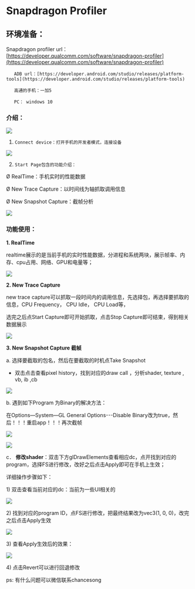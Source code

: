 # Snapdragon Profiler

## 环境准备：

Snapdragon profiler  url：[https://developer.qualcomm.com/software/snapdragon-profiler](https://developer.qualcomm.com/software/snapdragon-profiler)

       ADB url：[https://developer.android.com/studio/releases/platform-tools](https://developer.android.com/studio/releases/platform-tools)

       高通的手机：一加5

       PC： windows 10

### 介绍：  

![](http://tapd.oa.com/tfl/captures/2018-10/tapd_10124081_base64_1540286455_61.png)

1.     Connect device：打开手机的开发者模式，连接设备

![](http://tapd.oa.com/tfl/captures/2018-10/tapd_10124081_base64_1540286466_6.png)

2.     Start Page包含的功能介绍：

Ø  RealTime：手机实时的性能数据

Ø  New Trace Capture：以时间线为轴抓取调用信息

Ø  New Snapshot Capture：截帧分析

![](http://tapd.oa.com/tfl/captures/2018-10/tapd_10124081_base64_1540286477_70.png)

### 功能使用：

**1.     RealTime**

realtime展示的是当前手机的实时性能数据，分进程和系统两块，展示帧率、内存、cpu占用、网络、GPU和电量等；

![](http://tapd.oa.com/tfl/captures/2018-10/tapd_10124081_base64_1540286493_67.png)

**2.     New Trace Capture**

new trace capture可以抓取一段时间内的调用信息，先选择包，再选择要抓取的信息，CPU Frequency， CPU Idle， CPU Load等，

选完之后点Start Capture即可开始抓取，点击Stop Capture即可结束，得到相关数据展示

![](http://tapd.oa.com/tfl/captures/2018-10/tapd_10124081_base64_1540286502_39.png)

**3.     New Snapshot Capture 截帧**

a.     选择要截取的包名，然后在要截取的时机点Take Snapshot

* 双击点击查看pixel history，找到对应的draw call ，分析shader, texture , vb, ib ,cb

![](http://tapd.oa.com/tfl/captures/2018-10/tapd_10124081_base64_1540286519_69.png)

b.     遇到如下Program 为Binary的解决方法：

在Options—System—GL General Options---Disable Binary改为true，然后！！！重启app！！！再次截帧

![](http://tapd.oa.com/tfl/captures/2018-10/tapd_10124081_base64_1540286528_10.png)

![](http://tapd.oa.com/tfl/captures/2018-10/tapd_10124081_base64_1540286535_39.png)

c． **修改shader**：双击下方glDrawElements查看相应dc，点开找到对应的program，选择FS进行修改，改好之后点击Apply即可在手机上生效；

详细操作步骤如下：

1\)      双击查看当前对应的dc：当前为一些UI相关的

![](http://tapd.oa.com/tfl/captures/2018-10/tapd_10124081_base64_1540286567_10.png)

2\)      找到对应的program ID，点FS进行修改，把最终结果改为vec3\(1, 0, 0\)，改完之后点击Apply生效

![](http://tapd.oa.com/tfl/captures/2018-10/tapd_10124081_base64_1540286573_80.png)

3\)      查看Apply生效后的效果：

![](http://tapd.oa.com/tfl/captures/2018-10/tapd_10124081_base64_1540286596_88.png)

4\)       点击Revert可以进行回退修改

ps: 有什么问题可以微信联系chancesong  


